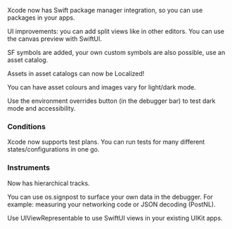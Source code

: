 
Xcode now has Swift package manager integration, so you can use packages
in your apps.

UI improvements: you can add split views like in other editors. You can
use the canvas preview with SwiftUI.

SF symbols are added, your own custom symbols are also possible, use an
asset catalog.

Assets in asset catalogs can now be Localized!

You can have asset colours and images vary for light/dark mode.

Use the environment overrides button (in the debugger bar) to test dark
mode and accessibility.

### Conditions

Xcode now supports test plans. You can run tests for many different
states/configurations in one go.

### Instruments

Now has hierarchical tracks.

You can use os.signpost to surface your own data in the debugger. For
example: measuring your networking code or JSON decoding (PostNL).

Use UIViewRepresentable to use SwiftUI views in your existing UIKit
apps.